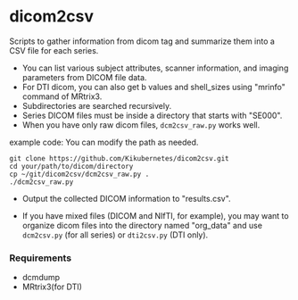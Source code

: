 # dicom2csv

Scripts to gather information from dicom tag and summarize them into a CSV file for each series.

- You can list various subject attributes, scanner information, and imaging parameters from DICOM file data.
- For DTI dicom, you can also get b values and shell_sizes using "mrinfo" command of MRtrix3.
- Subdirectories are searched recursively.
- Series DICOM files must be inside a directory that starts with "SE000".
- When you have only raw dicom files, `dcm2csv_raw.py` works well.

example code: You can modify the path as needed.
```
git clone https://github.com/Kikubernetes/dicom2csv.git
cd your/path/to/dicom/directory
cp ~/git/dicom2csv/dcm2csv_raw.py .
./dcm2csv_raw.py
```
- Output the collected DICOM information to "results.csv".
  
- If you have mixed files (DICOM and NIfTI, for example), you may want to organize dicom files into the directory named "org_data" and use `dcm2csv.py` (for all series) or `dti2csv.py` (DTI only).

### Requirements
- dcmdump
- MRtrix3(for DTI)
